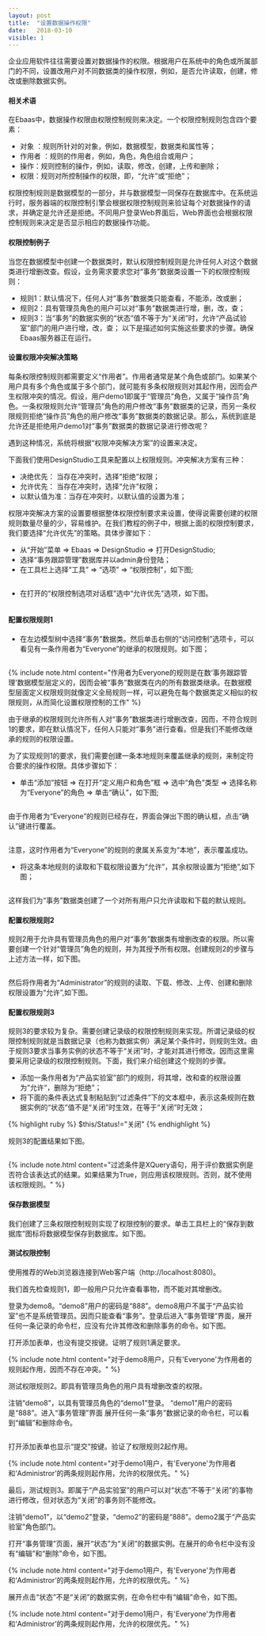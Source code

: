 ```yaml
---
layout: post
title:  "设置数据操作权限"
date:   2018-03-10
visible: 1
---
```


企业应用软件往往需要设置对数据操作的权限。根据用户在系统中的角色或所属部门的不同，设置改用户对不同数据类的操作权限，例如，是否允许读取，创建，修改或删除数据实例。

#### 相关术语

在Ebaas中，数据操作权限由权限控制规则来决定。一个权限控制规则包含四个要素：

* 对象 ：规则所针对的对象，例如，数据模型，数据类和属性等；
* 作用者 ：规则的作用者，例如，角色，角色组合或用户；
* 操作：规则控制的操作，例如，读取，修改，创建，上传和删除；
* 权限：规则对所控制操作的权限，即，“允许”或“拒绝”；

权限控制规则是数据模型的一部分，并与数据模型一同保存在数据库中。在系统运行时，服务器端的权限控制引擎会根据权限控制规则来验证每个对数据操作的请求，并确定是允许还是拒绝。不同用户登录Web界面后，Web界面也会根据权限控制规则来决定是否显示相应的数据操作功能。

#### 权限控制例子

当您在数据模型中创建一个数据类时，默认权限控制规则是允许任何人对这个数据类进行增删改查。假设，业务需求要求您对“事务”数据类设置一下的权限控制规则：

* 规则1：默认情况下，任何人对“事务”数据类只能查看，不能添，改或删；
* 规则2：具有管理员角色的用户可以对“事务”数据类进行增，删，改，查；
* 规则3：当“事务”的数据实例的“状态”值不等于为“关闭”时，允许“产品试验室”部门的用户进行增，改，查；
以下是描述如何实施这些要求的步骤。确保Ebaas服务器正在运行。

#### 设置权限冲突解决策略

每条权限控制规则都需要定义“作用者”。作用者通常是某个角色或部门。如果某个用户具有多个角色或属于多个部门，就可能有多条权限规则对其起作用，因而会产生权限冲突的情况。假设，用户demo1即属于“管理员”角色，又属于“操作员”角色。一条权限规则允许“管理员”角色的用户修改“事务”数据类的记录，而另一条权限规则拒绝“操作员”角色的用户修改“事务”数据类的数据记录。那么，系统到底是允许还是拒绝用户demo1对“事务”数据类的数据记录进行修改呢？

遇到这种情况，系统将根据“权限冲突解决方案”的设置来决定。

下面我们使用DesignStudio工具来配置以上权限规则。冲突解决方案有三种：

* 决绝优先： 当存在冲突时，选择“拒绝”权限；
* 允许优先： 当存在冲突时，选择“允许”权限；
* 以默认值为准：当存在冲突时，以默认值的设置为准；

权限冲突解决方案的设置要根据整体权限控制要求来设置，使得说需要创建的权限规则数量尽量的少，容易维护。在我们教程的例子中，根据上面的权限控制要求，我们要选择“允许优先”的策略。具体步骤如下：

* 从“开始”菜单 => Ebaas => DesignStudio => 打开DesignStudio;
* 选择“事务跟踪管理”数据库并以admin身份登陆；
* 在工具栏上选择“工具” => “选项” => “权限控制”，如下图;

<img src="{{'/assets/img/2018-3-10-Tutorial-设置数据操作权限11.png' | prepend: site.baseurl }}" alt="">

* 在打开的“权限控制选项对话框”选中“允许优先”选项，如下图。

<img src="{{'/assets/img/2018-3-10-Tutorial-设置数据操作权限12.png' | prepend: site.baseurl }}" alt="">

#### 配置权限规则1

* 在左边模型树中选择“事务”数据类。然后单击右侧的“访问控制”选项卡，可以看见有一条作用者为“Everyone”的继承的权限规则。如下图；

<img src="{{'/assets/img/2018-3-10-Tutorial-设置数据操作权限1.png' | prepend: site.baseurl }}" alt="">

{% include note.html content="作用者为Everyone的规则是在数‘事务跟踪管理’数据模型层定义的，因而会被“事务”数据类在内的所有数据类继承。在数据模型层面定义权限规则就像定义全局规则一样，可以避免在每个数据类定义相似的权限规则，从而简化设置权限控制的工作" %}

由于继承的权限规则允许所有人对“事务”数据类进行增删改查，因而，不符合规则1的要求，即在默认情况下，任何人只能对“事务”进行查看。但是我们不能修改继承的规则的权限设置。

为了实现规则1的要求，我们需要创建一条本地规则来覆盖继承的规则，来制定符合要求的操作权限。具体步骤如下：

* 单击“添加”按钮 => 在打开“定义用户和角色”框 => 选中“角色”类型 => 选择名称为“Everyone”的角色 => 单击“确认”，如下图;

<img src="{{'/assets/img/2018-3-10-Tutorial-设置数据操作权限2.png' | prepend: site.baseurl }}" alt="">

由于作用者为“Everyone”的规则已经存在，界面会弹出下图的确认框，点击“确认”键进行覆盖。

<img src="{{'/assets/img/2018-3-10-Tutorial-设置数据操作权限3.png' | prepend: site.baseurl }}" alt="">

注意，这时作用者为“Everyone”的规则的隶属关系变为“本地”，表示覆盖成功。

* 将这条本地规则的读取和下载权限设置为“允许”，其余权限设置为“拒绝”,如下图；

<img src="{{'/assets/img/2018-3-10-Tutorial-设置数据操作权限4.png' | prepend: site.baseurl }}" alt="">

这样我们为“事务”数据类创建了一个对所有用户只允许读取和下载的默认规则。

#### 配置权限规则2

规则2用于允许具有管理员角色的用户对“事务”数据类有增删改查的权限。所以需要创建一个针对“管理员”角色的规则，并为其授予所有权限。创建规则2的步骤与上述方法一样，如下图。

<img src="{{'/assets/img/2018-3-10-Tutorial-设置数据操作权限5.png' | prepend: site.baseurl }}" alt="">

然后将作用者为“Administrator”的规则的读取、下载、修改、上传、创建和删除权限设置为“允许”,如下图。
<img src="{{'/assets/img/2018-3-10-Tutorial-设置数据操作权限6.png' | prepend: site.baseurl }}" alt="">

#### 配置权限规则3

规则3的要求较为复杂。需要创建记录级的权限控制规则来实现。所谓记录级的权限控制规则就是当数据记录（也称为数据实例）满足某个条件时，则规则生效。由于规则3要求当事务实例的状态不等于“关闭”时，才能对其进行修改。因而这里需要采用记录级的权限控制规则。下面，我们来介绍创建这个规则的步骤。

* 添加一条作用者为“产品实验室”部门的规则，将其增，改和查的权限设置为”允许“，删除为“拒绝”；
* 将下面的条件表达式复制粘贴到“过滤条件”下的文本框中，表示这条规则在数据实例的“状态”值不是“关闭”时生效，在等于“关闭”时无效；

{% highlight ruby %}
$this/Status!="关闭"
{% endhighlight %}

规则3的配置结果如下图。

<img src="{{'/assets/img/2018-3-10-Tutorial-设置数据操作权限8.png' | prepend: site.baseurl }}" alt="">

{% include note.html content="过滤条件是XQuery语句，用于评价数据实例是否符合该表达式的结果。如果结果为True，则应用该权限规则。否则，就不使用该权限规则。" %}

#### 保存数据模型

我们创建了三条权限控制规则实现了权限控制的要求。单击工具栏上的“保存到数据库”图标将数据模型保存到数据库。如下图。
<img src="{{'/assets/img/2018-3-10-Tutorial-设置数据操作权限9.png' | prepend: site.baseurl }}" alt=""><br>

#### 测试权限控制

使用推荐的Web浏览器连接到Web客户端（http://localhost:8080)。

我们首先检查规则1，即一般用户只允许查看事物，而不能对其增删改。

登录为demo8。“demo8”用户的密码是“888”。demo8用户不属于“产品实验室”也不是系统管理员。因而只能查看“事务”。登录后进入“事务管理”界面，展开任何一条记录的命令栏，应没有允许其修改和删除事务的命令。如下图。
<img src="{{'/assets/img/2018-3-10-Tutorial-设置数据操作权限10.png' | prepend: site.baseurl }}" alt="">

打开添加表单，也没有提交按键。证明了规则1满足要求。

{% include note.html content="对于demo8用户，只有'Everyone'为作用者的规则起作用，因而不存在冲突。" %}

测试权限规则2。即具有管理员角色的用户具有增删改查的权限。

注销“demo8”，以具有管理员角色的“demo1”登录。 “demo1”用户的密码是“888”。进入“事务管理”界面 展开任何一条“事务”数据记录的命令栏，可以看到“编辑”和删除命令。

<img src="{{'/assets/img/2018-3-10-Tutorial-设置数据操作权限15.png' | prepend: site.baseurl }}" alt=""><br>

打开添加表单也显示“提交”按键。验证了权限规则2起作用。

{% include note.html content="对于demo1用户，有'Everyone'为作用者和‘Administror’的两条规则起作用，允许的权限优先。" %}

最后，测试规则3。即属于“产品实验室”的用户可以对“状态”不等于“关闭”的事物进行修改，但对状态为“关闭”的事务则不能修改。

注销“demo1”，以“demo2”登录，“demo2”的密码是“888”。demo2属于“产品实验室”角色部门。

打开“事务管理”页面，展开“状态”为“关闭”的数据实例。在展开的命令栏中没有没有“编辑”和“删除”命令，如下图。
<img src="{{'/assets/img/2018-3-10-Tutorial-设置数据操作权限14.png' | prepend: site.baseurl }}" alt=""><br>

{% include note.html content="对于demo1用户，有'Everyone'为作用者和‘Administror’的两条规则起作用，允许的权限优先。" %}

展开点击“状态”不是“关闭”的数据实例，在命令栏中有“编辑”命令，如下图。
<img src="{{'/assets/img/2018-3-10-Tutorial-设置数据操作权限13.png' | prepend: site.baseurl }}" alt=""><br>

{% include note.html content="对于demo1用户，有'Everyone'为作用者和‘Administror’的两条规则起作用，允许的权限优先。" %}



